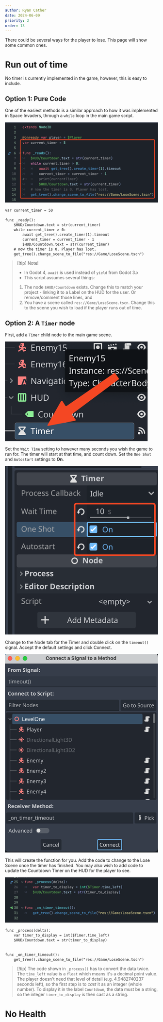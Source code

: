 ```yaml
---
author: Ryan Cather
date: 2024-06-09
priority: 2
order: 13
---
```

There could be several ways for the player to lose. This page will show some common ones.

# Run out of time

No timer is currently implemented in the game, however, this is easy to include. 

## Option 1: Pure Code
One of the easiest methods is a similar approach to how it was implemented in Space Invaders, through a `while` loop in the main game script.

![countDownTimer](ISD/2%20-%20Digital%20Applications/_topics/tutorials/images/countDownTimer.png)

```gdscript
var current_timer = 50
 
func _ready():
	$HUD/Countdown.text = str(current_timer)
	while current_timer > 0:
		await get_tree().create_timer(1).timeout
		current_timer = current_timer - 1
		$HUD/Countdown.text = str(current_timer)
	# now the timer is 0. Player has lost.
	get_tree().change_scene_to_file("res://Game/LoseScene.tscn")
```

> [!tip] Note!
> - In Godot 4, `await` is used instead of `yield` from Godot 3.x
> - This script assumes several things:
> 1. The node `$HUD/Countdown` exists. Change this to match your project - linking it to a Label on the HUD for the user. Or remove/comment those lines, and
> 2. You have a scene called `res://Game/LoseScene.tscn`. Change this to the scene you wish to load if the player runs out of time.


## Option 2: A `Timer` node

First, add a `Timer` child node to the main game scene.

![countdownTimerNode](ISD/2%20-%20Digital%20Applications/_topics/tutorials/images/countdownTimerNode.png)

Set the `Wait Time` setting to however many seconds you wish the game to run for. The timer will start at that time, and count down.
Set the `One Shot` and `Autostart` settings to **On**.

![countdownTimerInspector](ISD/2%20-%20Digital%20Applications/_topics/tutorials/images/countdownTimerInspector.png)


Change to the Node tab for the Timer and double click on the `timeout()` signal. Accept the default settings and click Connect.

![countTimerSignalSettings](ISD/2%20-%20Digital%20Applications/_topics/tutorials/images/countTimerSignalSettings.png)


This will create the function for you. Add the code to change to the Lose Scene once the timer has finished. You may also wish to add code to update the Countdown Timer on the HUD for the player to see.

![countdownTimerCode](ISD/2%20-%20Digital%20Applications/_topics/tutorials/images/countdownTimerCode.png)

```gdscript
func _process(delta):
	var timer_to_display = int($Timer.time_left) 
	$HUD/Countdown.text = str(timer_to_display)


func _on_timer_timeout():
	get_tree().change_scene_to_file("res://Game/LoseScene.tscn")
```

> [!tip] The code shown in `_process()`  has to convert the data twice. The `time_left` value is a `float` which means it's a decimal point value. The player doesn't need that level of detail (e.g. 4.9482740237 seconds left), so the first step is to *cast* it as an integer (whole number). To display it in the label `Countdown`, the data must be a string, so the integer `timer_to_display` is then cast as a string. 



# No Health